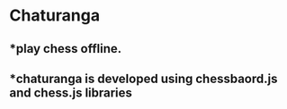 # Chaturanga
## *play chess offline. 
## *chaturanga is developed  using chessbaord.js and  chess.js libraries 
